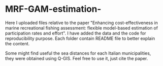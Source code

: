 # MRF-GAM-estimation-
Here I uploaded files relative to the paper "Enhancing cost-effectiveness in marine recreational fishing assessment: flexible model-based estimation of participation rates and effort".
I have added the data and the code for reproducibility purpose. Each folder contain README file to better explain the content. 

Some might find useful the sea distances for each Italian municipalities, they were obtained using Q-GIS. Feel free to use it, just cite the paper. 
